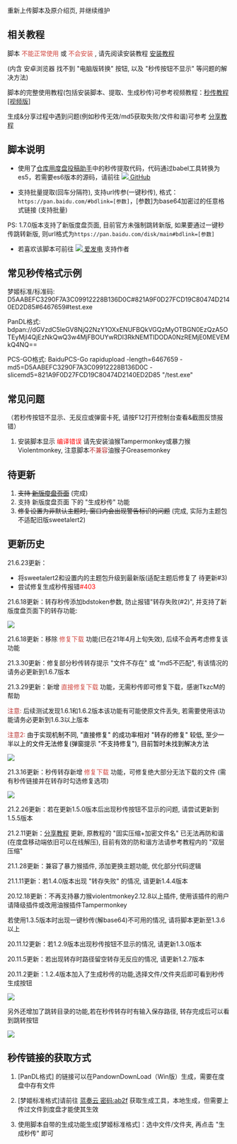 重新上传脚本及原介绍页, 并继续维护

## 相关教程

脚本<span style="color: rgb(209, 72, 65);"> 不能正常使用 </span>或<span style="color: rgb(209, 72, 65);"> 不会安装 </span>, 请先阅读安装教程 [安装教程](https://shimo.im/docs/Jqf8y260KuofSb4K/)

(内含 安卓浏览器 找不到 "电脑版转换" 按钮, 以及 "秒传按钮不显示" 等问题的解决方法)

脚本的完整使用教程(包括安装脚本、提取、生成秒传)可参考视频教程：[秒传教程[视频版]](https://www.bilibili.com/video/BV1E5411H76K)

生成&分享过程中遇到问题(例如秒传无效/md5获取失败/文件和谐)可参考 [分享教程](https://shimo.im/docs/TZ1JJuEjOM0wnFDH/)

## 脚本说明

* 使用了[仓库用度盘投稿助手](https://greasyfork.org/zh-CN/scripts/3285)中的秒传提取代码，代码通过babel工具转换为es5，若需要es6版本的源码，请前往 [![](https://github.githubassets.com/favicons/favicon.png) GitHub](https://github.com/mengzonefire/my_web_script/blob/main/%E7%A7%92%E4%BC%A0%E9%93%BE%E6%8E%A5%E6%8F%90%E5%8F%96/%E7%A7%92%E4%BC%A0%E9%93%BE%E6%8E%A5%E6%8F%90%E5%8F%96(es6).js)

* 支持批量提取(回车分隔符), 支持url传参(一键秒传), 格式：`https://pan.baidu.com/#bdlink=[参数]`，[参数]为base64加密过的任意格式链接 (支持批量)

PS: 1.7.0版本支持了新版度盘页面, 目前官方未强制跳转新版, 如果要通过一键秒传跳转新版, 则url格式为`https://pan.baidu.com/disk/main#bdlink=[参数]`


* 若喜欢该脚本可前往 [![](https://static.afdiancdn.com/favicon.ico) 爱发电](https://afdian.net/@mengzonefire) 支持作者

## 常见秒传格式示例

梦姬标准/标准码: D5AABEFC3290F7A3C09912228B136D0C#821A9F0D27FCD19C80474D2140ED2D85#6467659#test.exe

PanDL格式: bdpan://dGVzdC5leGV8NjQ2NzY1OXxENUFBQkVGQzMyOTBGN0EzQzA5OTEyMjI4QjEzNkQwQ3w4MjFBOUYwRDI3RkNEMTlDODA0NzREMjE0MEVEMkQ4NQ==

PCS-GO格式: BaiduPCS-Go rapidupload -length=6467659 -md5=D5AABEFC3290F7A3C09912228B136D0C -slicemd5=821A9F0D27FCD19C80474D2140ED2D85 "/test.exe"

## 常见问题

（若秒传按钮不显示、无反应或弹窗卡死, 请按F12打开控制台查看&截图反馈报错）

1. 安装脚本显示 <span style="color: red;">编译错误</span> 请先安装油猴Tampermonkey或暴力猴Violentmonkey, 注意脚本<span style="color: rgb(184, 49, 47);">不兼容</span>油猴子Greasemonkey

## 待更新
1. ~~支持 [新版度盘页面](https://pan.baidu.com/disk/main?from=oldversion#/index)~~ (完成)
2. 支持 新版度盘页面 下的 "生成秒传" 功能
3. ~~修复设置为非默认主题时, 窗口内会出现警告标识的问题~~ (完成, 实际为主题包不适配旧版sweetalert2)

## 更新历史

21.6.23更新：
* 将sweetalert2和设置内的主题包升级到最新版(适配主题后修复了 待更新#3)
* 尝试修复生成秒传报错<span style="color: red;">#403</span>

21.6.18更新：转存秒传添加bdstoken参数, 防止报错"转存失败(#2)", 并支持了新版度盘页面下的转存功能:

![](https://pic.rmb.bdstatic.com/bjh/ed9647f2c8d16a8a6fb74d42e51626cf.png)

21.6.18更新：移除<span style="color: rgb(209, 72, 65);"> 修复下载 </span>功能(已在21年4月上旬失效), 后续不会再考虑修复该功能

21.3.30更新：修复部分秒传转存提示 "文件不存在" 或 "md5不匹配", 有该情况的请务必更新到1.6.7版本

21.3.29更新：新增<span style="color: rgb(209, 72, 65);"> 直接修复下载 </span>功能，无需秒传即可修复下载，感谢TkzcM的帮助

<span style="color: rgb(184, 49, 47);">注意:</span> 后续测试发现1.6.1和1.6.2版本该功能有可能使原文件丢失, 若需要使用该功能请务必更新到1.6.3以上版本

<span style="color: rgb(184, 49, 47);">注意2:&nbsp;</span><span style="color: rgb(0, 0, 0);">由于实现机制不同, "直接修复" 的成功率相对 "转存的修复" 较低, 至少一半以上的文件无法修复(弹窗提示 "不支持修复"), 目前暂时未找到解决方法</span>

![](https://pic.rmb.bdstatic.com/bjh/5e05f7c1f772451b8efce938280bcaee.png)

21.3.16更新：秒传转存新增<span style="color: rgb(209, 72, 65);"> 修复下载 </span>功能，可修复绝大部分无法下载的文件 (需有秒传链接并在转存时勾选修复选项)

![](https://pic.rmb.bdstatic.com/bjh/822bf85e8b663f352c65f04a50a305e1.png)

21.2.26更新：若在更新1.5.0版本后出现秒传按钮不显示的问题, 请尝试更新到1.5.5版本

21.2.11更新：[分享教程](https://shimo.im/docs/TZ1JJuEjOM0wnFDH/) 更新, 原教程的 "固实压缩+加密文件名" 已无法再防和谐(在度盘移动端依旧可以在线解压), 目前有效的防和谐方法请参考教程内的 "双层压缩"

21.1.28更新：兼容了暴力猴插件, 添加更换主题功能, 优化部分代码逻辑

21.1.11更新：若1.4.0版本出现 "转存失败" 的情况, 请更新1.4.4版本

20.12.18更新：不再支持暴力猴violentmonkey2.12.8以上插件, 使用该插件的用户请降级插件或改用油猴插件Tampermonkey

若使用1.3.5版本时出现一键秒传(解base64)不可用的情况, 请将脚本更新至1.3.6以上

20.11.12更新：若1.2.9版本出现秒传按钮不显示的情况, 请更新1.3.0版本

20.11.5更新：若出现转存时路径留空转存无反应的情况, 请更新1.2.7版本

20.11.2更新：1.2.4版本加入了生成秒传的功能,选择文件/文件夹后即可看到秒传生成按钮

![](https://i.loli.net/2020/11/02/7xcdAZh94igmvCt.png)

另外还增加了跳转目录的功能,若在秒传转存时有输入保存路径, 转存完成后可以看到跳转按钮

![](https://i.loli.net/2020/11/02/zTnpl6WCxqmEH1t.png)

## 秒传链接的获取方式

1. [PanDL格式]</span> 的链接可以在PandownDownLoad（Win版）生成，需要在度盘中存有文件

2. [梦姬标准格式]请前往 [蓝奏云 密码:ab2f](https://wwe.lanzoui.com/b01u0yqvi) 获取生成工具，本地生成，但需要上传过文件到度盘才能使其生效

3. 使用脚本自带的生成功能生成[梦姬标准格式]：选中文件/文件夹, 再点击 "生成秒传" 即可